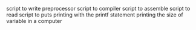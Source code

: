 script to write preprocessor
script to compiler 
script to assemble
script to read
script to puts
printing with the printf statement
printing the size of variable in a computer
